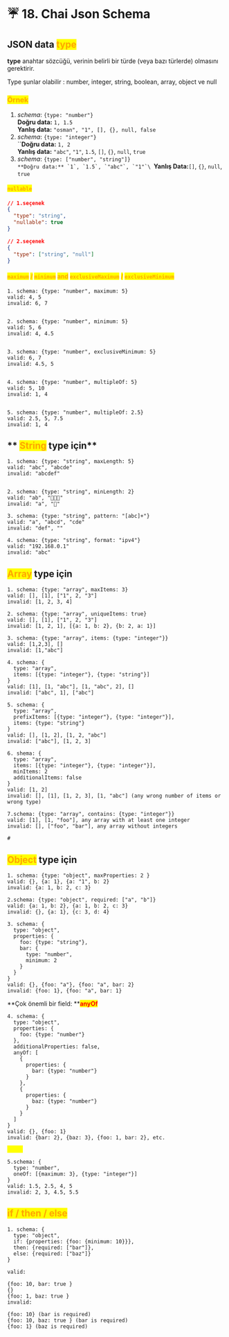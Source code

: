 # ☔ 18. Chai Json Schema

## JSON data <mark style="color:orange;">type</mark> <a href="#json-data-type" id="json-data-type"></a>

**type** anahtar sözcüğü, verinin belirli bir türde (veya bazı türlerde) olmasını gerektirir.

Type şunlar olabilir : number, integer, string, boolean, array, object ve null

### <mark style="color:orange;">Örnek</mark>

1. _schema_: `{type: "number"}`\
   **Doğru data:** `1, 1.5`\
   **Yanlış data:** `"osman", "1", [], {}, null, false`
2. _schema_: `{type: "integer"}`\
   ``**Doğru data:** `1, 2`\
   **Yanlış data:** `"abc"`, `"1"`, `1.5`, `[]`, `{}`, `null`, `true`
3. _schema_: `{type: ["number", "string"]}`\
   ``**Doğru data:** `1`, `1.5`, `"abc"`, `"1"`\
   ``**Yanlış Data:**`[]`, `{}`, `null`, `true`

#### <mark style="color:orange;">`nullable`</mark> <a href="#nullable" id="nullable"></a>

```json
// 1.seçenek
{
  "type": "string",
  "nullable": true
}

// 2.seçenek
{
  "type": ["string", "null"]
}
```

#### <mark style="color:orange;">`maximum`</mark> <mark style="color:orange;"></mark><mark style="color:orange;">/</mark> <mark style="color:orange;"></mark><mark style="color:orange;">`minimum`</mark> <mark style="color:orange;"></mark><mark style="color:orange;">and</mark> <mark style="color:orange;"></mark><mark style="color:orange;">`exclusiveMaximum`</mark> <mark style="color:orange;"></mark><mark style="color:orange;">/</mark> <mark style="color:orange;"></mark><mark style="color:orange;">`exclusiveMinimum`</mark> <a href="#maximum-minimum-and-exclusivemaximum-exclusiveminimum" id="maximum-minimum-and-exclusivemaximum-exclusiveminimum"></a>

```
1. schema: {type: "number", maximum: 5}
valid: 4, 5
invalid: 6, 7


2. schema: {type: "number", minimum: 5}
valid: 5, 6
invalid: 4, 4.5


3. schema: {type: "number", exclusiveMinimum: 5}
valid: 6, 7
invalid: 4.5, 5


4. schema: {type: "number", multipleOf: 5}
valid: 5, 10
invalid: 1, 4


5. schema: {type: "number", multipleOf: 2.5}
valid: 2.5, 5, 7.5
invalid: 1, 4

```

## &#x20;** **<mark style="color:orange;">**String**</mark>** type için**

```
1. schema: {type: "string", maxLength: 5}
valid: "abc", "abcde"
invalid: "abcdef"


2. schema: {type: "string", minLength: 2}
valid: "ab", "🍊🍊🍊"
invalid: "a", "🍊"

3. schema: {type: "string", pattern: "[abc]+"}
valid: "a", "abcd", "cde"
invalid: "def", ""

4. schema: {type: "string", format: "ipv4"}
valid: "192.168.0.1"
invalid: "abc"

```

## <mark style="color:orange;">Array</mark> type için <a href="#maxlength-minlength" id="maxlength-minlength"></a>

```
1. schema: {type: "array", maxItems: 3}
valid: [], [1], ["1", 2, "3"]
invalid: [1, 2, 3, 4]

2. schema: {type: "array", uniqueItems: true}
valid: [], [1], ["1", 2, "3"]
invalid: [1, 2, 1], [{a: 1, b: 2}, {b: 2, a: 1}]

3. schema: {type: "array", items: {type: "integer"}}
valid: [1,2,3], []
invalid: [1,"abc"]
```

```
4. schema: {
  type: "array",
  items: [{type: "integer"}, {type: "string"}]
}
valid: [1], [1, "abc"], [1, "abc", 2], []
invalid: ["abc", 1], ["abc"]

5. schema: {
  type: "array",
  prefixItems: [{type: "integer"}, {type: "integer"}],
  items: {type: "string"}
}
valid: [], [1, 2], [1, 2, "abc"]
invalid: ["abc"], [1, 2, 3]

6. shema: {
  type: "array",
  items: [{type: "integer"}, {type: "integer"}],
  minItems: 2
  additionalItems: false
}
valid: [1, 2]
invalid: [], [1], [1, 2, 3], [1, "abc"] (any wrong number of items or wrong type)

7.schema: {type: "array", contains: {type: "integer"}}
valid: [1], [1, "foo"], any array with at least one integer
invalid: [], ["foo", "bar"], any array without integers

#
```



## <mark style="color:orange;">Object</mark> type için <a href="#maxitems-minitems" id="maxitems-minitems"></a>

```
1. schema: {type: "object", maxProperties: 2 }
valid: {}, {a: 1}, {a: "1", b: 2}
invalid: {a: 1, b: 2, c: 3}

2.schema: {type: "object", required: ["a", "b"]}
valid: {a: 1, b: 2}, {a: 1, b: 2, c: 3}
invalid: {}, {a: 1}, {c: 3, d: 4}

3. schema: {
  type: "object",
  properties: {
    foo: {type: "string"},
    bar: {
      type: "number",
      minimum: 2
    }
  }
}
valid: {}, {foo: "a"}, {foo: "a", bar: 2}
invalid: {foo: 1}, {foo: "a", bar: 1}
```

**Çok önemli bir field: **<mark style="color:red;">**anyOf**</mark> <mark style="color:red;"></mark><mark style="color:red;"></mark>&#x20;

```
4. schema: {
  type: "object",
  properties: {
    foo: {type: "number"}
  },
  additionalProperties: false,
  anyOf: [
    {
      properties: {
        bar: {type: "number"}
      }
    },
    {
      properties: {
        baz: {type: "number"}
      }
    }
  ]
}
valid: {}, {foo: 1}
invalid: {bar: 2}, {baz: 3}, {foo: 1, bar: 2}, etc.
```

<mark style="color:yellow;">**`oneOf`**</mark>

```
5.schema: {
  type: "number",
  oneOf: [{maximum: 3}, {type: "integer"}]
}
valid: 1.5, 2.5, 4, 5
invalid: 2, 3, 4.5, 5.5
```

## <mark style="color:orange;">if / then / else</mark>

```
1. schema: {
  type: "object",
  if: {properties: {foo: {minimum: 10}}},
  then: {required: ["bar"]},
  else: {required: ["baz"]}
}

valid:

{foo: 10, bar: true }
{}
{foo: 1, baz: true }
invalid:

{foo: 10} (bar is required)
{foo: 10, baz: true } (bar is required)
{foo: 1} (baz is required)
```
